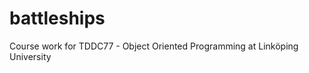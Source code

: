 battleships
===========

Course work for TDDC77 - Object Oriented Programming at Linköping University
